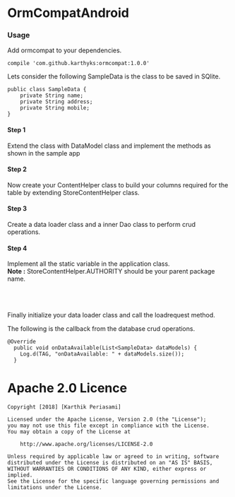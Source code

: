 # OrmCompatAndroid

<h3>Usage</h3>

Add ormcompat to your dependencies.
```
compile 'com.github.karthyks:ormcompat:1.0.0'
```

Lets consider the following SampleData is the class to be saved in SQlite.

```
public class SampleData {
    private String name;
    private String address;
    private String mobile;
}
```

<h4>Step 1</h4>
Extend the class with DataModel class and implement the methods as shown in the sample app
<h4>Step 2</h4>
Now create your ContentHelper class to build your columns required for the table by extending
StoreContentHelper class.
<h4>Step 3</h4>
Create a data loader class and a inner Dao class  to perform crud operations.
<h4>Step 4</h4>
Implement all the static variable in the application class.<br/>
<b>Note :</b> StoreContentHelper.AUTHORITY should be your parent package name.

<br/><br/><br/>
Finally initialize your data loader class and call the loadrequest method.

The following is the callback from the database crud operations.
```
@Override
  public void onDataAvailable(List<SampleData> dataModels) {
    Log.d(TAG, "onDataAvailable: " + dataModels.size());    
  }
```

# Apache 2.0 Licence
```
Copyright [2018] [Karthik Periasami]

Licensed under the Apache License, Version 2.0 (the "License");
you may not use this file except in compliance with the License.
You may obtain a copy of the License at

    http://www.apache.org/licenses/LICENSE-2.0

Unless required by applicable law or agreed to in writing, software
distributed under the License is distributed on an "AS IS" BASIS,
WITHOUT WARRANTIES OR CONDITIONS OF ANY KIND, either express or implied.
See the License for the specific language governing permissions and
limitations under the License.
```

